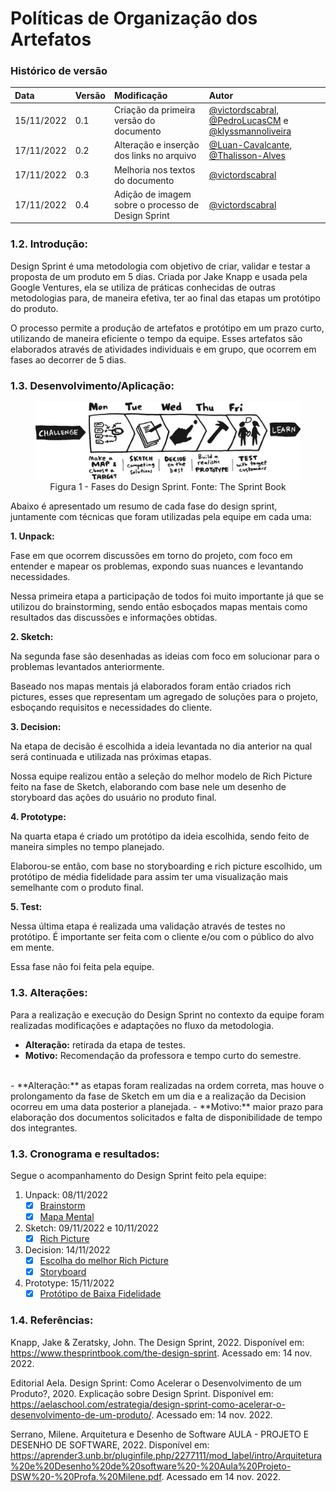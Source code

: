 # Políticas de Organização dos Artefatos

### Histórico de versão

| Data | Versão | Modificação | Autor |
| :- | :- | :- | :- |
| 15/11/2022 | 0.1    | Criação da primeira versão do documento | [@victordscabral](https://github.com/victordscabral), [@PedroLucasCM](https://github.com/PedroLucasCM) e [@klyssmannoliveira](https://github.com/klyssmannoliveira) |
| 17/11/2022 | 0.2    | Alteração e inserção dos links no arquivo | [@Luan-Cavalcante](https://github.com/Luan-Cavalcante), [@Thalisson-Alves](https://github.com/Thalisson-Alves) |
| 17/11/2022 | 0.3    | Melhoria nos textos do documento | [@victordscabral](https://github.com/victordscabral) |
| 17/11/2022 | 0.4    | Adição de imagem sobre o processo de Design Sprint | [@victordscabral](https://github.com/victordscabral) |

### 1.2. Introdução: 
Design Sprint é uma metodologia com objetivo de criar, validar e testar a proposta de um produto em 5 dias. Criada por Jake Knapp e usada pela Google Ventures, ela se utiliza de práticas conhecidas de outras metodologias para, de maneira efetiva, ter ao final das etapas um protótipo do produto. 

O processo permite a produção de artefatos e protótipo em um prazo curto, utilizando de maneira eficiente o tempo da equipe. Esses artefatos são elaborados através de atividades individuais e em grupo, que ocorrem em fases ao decorrer de 5 dias. 

### 1.3. Desenvolvimento/Aplicação:

<figure>
  <img src="https://github.com/UnBArqDsw2022-2/2022.2_G4_IDotPet/blob/master/docs/assets/design_sprint/design_sprint_sprintbook.png?raw=true" alt="Design Sprint"/>
  <figcaption align="center" >Figura 1 - Fases do Design Sprint. Fonte: The Sprint Book</figcaption>
</figure>

Abaixo é apresentado um resumo de cada fase do design sprint, juntamente com técnicas que foram utilizadas pela equipe em cada uma:

**1. Unpack:**

Fase em que ocorrem discussões em torno do projeto, com foco em entender e mapear os problemas, expondo suas nuances e levantando necessidades.    

Nessa primeira etapa a participação de todos foi muito importante já que se utilizou do brainstorming, sendo então esboçados mapas mentais como resultados das discussões e informações obtidas.

**2. Sketch:**

Na segunda fase são desenhadas as ideias com foco em solucionar para o problemas levantados anteriormente.

Baseado nos mapas mentais já elaborados foram então criados rich pictures, esses que representam um agregado de soluções para o projeto, esboçando requisitos e necessidades do cliente.

**3. Decision:**

Na etapa de decisão é escolhida a ideia levantada no dia anterior na qual será continuada e utilizada nas próximas etapas.

Nossa equipe realizou então a seleção do melhor modelo de Rich Picture feito na fase de Sketch, elaborando com base nele um desenho de storyboard das ações do usuário no produto final.

**4. Prototype:**

Na quarta etapa é criado um protótipo da ideia escolhida, sendo feito de maneira simples no tempo planejado.

Elaborou-se então, com base no storyboarding e rich picture escolhido, um protótipo de média fidelidade para assim ter uma visualização mais semelhante com o produto final.

**5. Test:**

Nessa última etapa é realizada uma validação através de testes no protótipo. É importante ser feita com o cliente e/ou com o público do alvo em mente. 

Essa fase não foi feita pela equipe.

### 1.3. Alterações: 

Para a realização e execução do Design Sprint no contexto da equipe foram realizadas modificações e adaptações no fluxo da metodologia.

- **Alteração:** retirada da etapa de testes. 
- **Motivo:** Recomendação da professora e tempo curto do semestre. 
<br>
- **Alteração:** as etapas foram realizadas na ordem correta, mas houve o prolongamento da fase de Sketch em um dia e a realização da Decision ocorreu em uma data posterior a planejada. 
- **Motivo:** maior prazo para elaboração dos documentos solicitados e falta de disponibilidade de tempo dos integrantes.

### 1.3. Cronograma e resultados: 

Segue o acompanhamento do Design Sprint feito pela equipe:

1. Unpack: 08/11/2022 
   - [x] [Brainstorm](https://unbarqdsw2022-2.github.io/2022.2_G4_IDotPet/#/base/brainstorm)
   - [x] [Mapa Mental](https://unbarqdsw2022-2.github.io/2022.2_G4_IDotPet/#/base/mapa_mental)
2. Sketch: 09/11/2022 e 10/11/2022 
   - [x] [Rich Picture](https://unbarqdsw2022-2.github.io/2022.2_G4_IDotPet/#/base/rich_picture)
3. Decision: 14/11/2022 
   - [x] [Escolha do melhor Rich Picture](https://unbarqdsw2022-2.github.io/2022.2_G4_IDotPet/#/base/rich_picture)
   - [x] [Storyboard](https://unbarqdsw2022-2.github.io/2022.2_G4_IDotPet/#/base/storyboard)
4. Prototype: 15/11/2022 
   - [x] [Protótipo de Baixa Fidelidade](https://unbarqdsw2022-2.github.io/2022.2_G4_IDotPet/#/base/prototipoBaixaFidelidade)

### 1.4. Referências: 

Knapp, Jake & Zeratsky, John. The Design Sprint, 2022. Disponível em: https://www.thesprintbook.com/the-design-sprint. Acessado em: 14 nov. 2022.

Editorial Aela. Design Sprint: Como Acelerar o Desenvolvimento de um Produto?, 2020. Explicação sobre Design Sprint. Disponível em: https://aelaschool.com/estrategia/design-sprint-como-acelerar-o-desenvolvimento-de-um-produto/. Acessado em: 14 nov. 2022.

Serrano, Milene. Arquitetura e Desenho de Software AULA - PROJETO E DESENHO DE SOFTWARE, 2022. Disponível em: https://aprender3.unb.br/pluginfile.php/2277111/mod_label/intro/Arquitetura%20e%20Desenho%20de%20software%20-%20Aula%20Projeto-DSW%20-%20Profa.%20Milene.pdf. Acessado em 14 nov. 2022.
